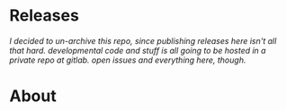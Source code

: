 # Releases
<h6><i>I decided to un-archive this repo, since publishing releases here isn't all that hard. developmental code and stuff is all going to be hosted in a private repo at gitlab. open issues and everything here, though.</i></h3>

# About
